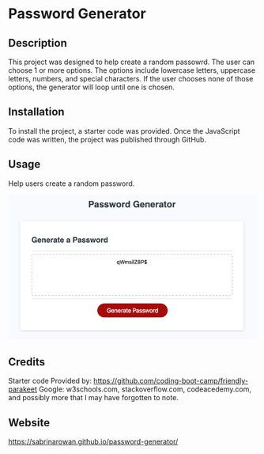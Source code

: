 # Password Generator

## Description
This project was designed to help create a random passowrd. The user can choose 1 or more options. The options include lowercase letters, uppercase letters, numbers, and special characters. If the user chooses none of those options, the generator will loop until one is chosen. 

## Installation
To install the project, a starter code was provided. Once the JavaScript code was written, the project was published through GitHub.

## Usage
Help users create a random password.

![alt text](assets/images/screenshot.png)

## Credits
Starter code Provided by: https://github.com/coding-boot-camp/friendly-parakeet
Google: w3schools.com, stackoverflow.com, codeacedemy.com, and possibly more that I may have forgotten to note. 

## Website
https://sabrinarowan.github.io/password-generator/